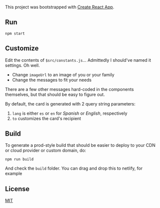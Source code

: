 This project was bootstrapped with [Create React App](https://github.com/facebook/create-react-app).

## Run

`npm start`

## Customize

Edit the contents of `$src/constants.js`... Admittedly I should've named it settings. Oh well.

- Change `imageUrl` to an image of you or your family
- Change the messages to fit your needs

There are a few other messages hard-coded in the components themselves, but that should be easy to figure out.

By default, the card is generated with 2 query string parameters:

1. `lang` is either `es` or `en` for _Spanish_ or _English_, respectively
2. `to` customizes the card's recipient

## Build

To generate a prod-style build that should be easier to deploy to your CDN or cloud provider or custom domain, do:

`npm run build`

And check the `build` folder. You can drag and drop this to netlify, for example

## License

[MIT](LICENSE.md)
